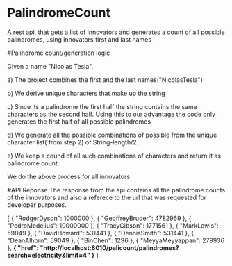 # PalindromeCount
A rest api, that gets a list of innovators and generates a count of all possible palindromes, using innovators first and last names


#Palindrome count/generation logic

Given a name "Nicolas Tesla",  

a) The project combines the first and the last names("NicolasTesla") 

b) We derive unique characters that make up the string

c) Since its a palindrome the first half the string contains the same characters as the second half. 
Using this to our advantage the code only generates the first half of all possible palindromes

d) We generate all the possible combinations of possible from the unique character list( from step 2)  of String-length/2.

e) We keep a cound of all such combinations of characters and return it as palindrome count.


We do the above process for all innovators

#API Reponse
The response from the api contains all the palindrome counts of the innovators and
also a referece to the url that was requested for developer purposes.


[
  {
    "RodgerDyson": 1000000
  },
  {
    "GeoffreyBruder": 4782969
  },
  {
    "PedroMedelius": 10000000
  },
  {
    "TracyGibson": 1771561
  },
  {
    "MarkLewis": 59049
  },
  {
    "DavidHoward": 531441
  },
  {
    "DennisSmith": 531441
  },
  {
    "DeanAlhorn": 59049
  },
  {
    "BinChen": 1296
  },
  {
    "MeyyaMeyyappan": 279936
  },
  <b>{
    "href": "http://localhost:8010/palicount/palindromes?search=electricity&limit=4"
  }</b>
]
